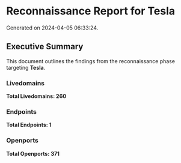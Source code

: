 # Reconnaissance Report for Tesla
Generated on 2024-04-05 06:33:24.

## Executive Summary
This document outlines the findings from the reconnaissance phase targeting **Tesla**.

### Livedomains
**Total Livedomains: 260**

### Endpoints
**Total Endpoints: 1**

### Openports
**Total Openports: 371**

